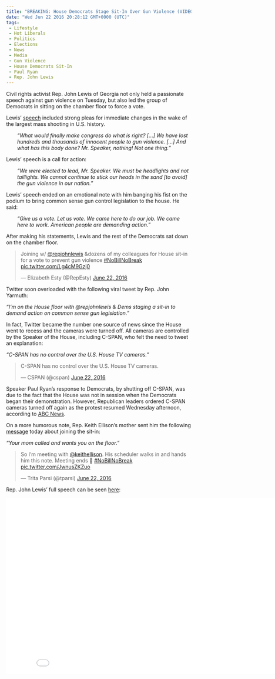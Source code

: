 ```yaml
---
title: "BREAKING: House Democrats Stage Sit-In Over Gun Violence (VIDEO)"
date: "Wed Jun 22 2016 20:28:12 GMT+0000 (UTC)"
tags: 
 - Lifestyle
 - Hot Liberals
 - Politics
 - Elections
 - News
 - Media
 - Gun Violence
 - House Democrats Sit-In
 - Paul Ryan
 - Rep. John Lewis
---
```

<p><!--OffDef--></p><p><!--Ads1--></p><p>Civil rights activist Rep. John Lewis of Georgia not only held a passionate speech against gun violence on Tuesday, but also led the group of Democrats in sitting on the chamber floor to force a vote.</p><p>Lewis&#x2019; <a href="https://www.youtube.com/watch?v=EZq2F9LcUrI" onclick="__gaTracker(&apos;send&apos;, &apos;event&apos;, &apos;outbound-article&apos;, &apos;https://www.youtube.com/watch?v=EZq2F9LcUrI&apos;, &apos;speech&apos;);">speech</a> included strong pleas for immediate changes in the wake of the largest mass shooting in U.S. history.</p><p style="padding-left: 30px;"><em>&#x201C;What would finally make congress do what is right? [&#x2026;] We have lost hundreds and thousands of innocent people to gun violence. [&#x2026;] And what has this body done? Mr. Speaker, nothing! Not one thing.&#x201D;</em></p><p>Lewis&#x2019; speech is a call for action:</p><p style="padding-left: 30px;"><em>&#x201C;We were elected to lead, Mr. Speaker. We must be headlights and not taillights. We cannot continue to stick our heads in the sand [to avoid] the gun violence in our nation.&#x201D;</em></p><p>Lewis&#x2019; speech ended on an emotional note with him banging his fist on the podium to bring common sense gun control legislation to the house. He said:</p><p style="padding-left: 30px;"><em>&#x201C;Give us a vote. Let us vote. We came here to do our job. We came here to work. American people are demanding action.&#x201D;</em></p><p>After making his statements, Lewis and the rest of the Democrats sat down on the chamber floor.</p><blockquote class="twitter-tweet" data-lang="en">
<p dir="ltr" lang="en">Joining w/ <a href="https://twitter.com/repjohnlewis" onclick="__gaTracker(&apos;send&apos;, &apos;event&apos;, &apos;outbound-article&apos;, &apos;https://twitter.com/repjohnlewis&apos;, &apos;@repjohnlewis&apos;);">@repjohnlewis</a> &amp;dozens of my colleagues for House sit-in for a vote to prevent gun violence <a href="https://twitter.com/hashtag/NoBillNoBreak?src=hash" onclick="__gaTracker(&apos;send&apos;, &apos;event&apos;, &apos;outbound-article&apos;, &apos;https://twitter.com/hashtag/NoBillNoBreak?src=hash&apos;, &apos;#NoBillNoBreak&apos;);">#NoBillNoBreak</a> <a href="https://t.co/Lg4cM9Gzj0" onclick="__gaTracker(&apos;send&apos;, &apos;event&apos;, &apos;outbound-article&apos;, &apos;https://t.co/Lg4cM9Gzj0&apos;, &apos;pic.twitter.com/Lg4cM9Gzj0&apos;);">pic.twitter.com/Lg4cM9Gzj0</a></p>
<p>&#x2014; Elizabeth Esty (@RepEsty) <a href="https://twitter.com/RepEsty/status/745642123647664128" onclick="__gaTracker(&apos;send&apos;, &apos;event&apos;, &apos;outbound-article&apos;, &apos;https://twitter.com/RepEsty/status/745642123647664128&apos;, &apos;June 22, 2016&apos;);">June 22, 2016</a></p></blockquote><p><script src="//platform.twitter.com/widgets.js" async charset="utf-8"></script></p><p>Twitter soon overloaded with the following viral tweet by Rep. John Yarmuth:</p><p><em>&#x201C;I&#x2019;m on the House floor with @repjohnlewis &amp; Dems staging a sit-in to demand action on common sense gun legislation.&#x201D;</em></p><p><script src="//platform.twitter.com/widgets.js" async charset="utf-8"></script></p><p>In fact, Twitter became the number one source of news since the House went to recess and the cameras were turned off. All cameras are controlled by the Speaker of the House, including C-SPAN, who felt the need to tweet an explanation:</p><p><em>&#x201C;C-SPAN has no control over the U.S. House TV cameras.&#x201D;</em></p><blockquote class="twitter-tweet" data-width="500"><p lang="en" dir="ltr">C-SPAN has no control over the U.S. House TV cameras.</p>
<p>&#x2014; CSPAN (@cspan) <a href="https://twitter.com/cspan/status/745643506786504704" onclick="__gaTracker(&apos;send&apos;, &apos;event&apos;, &apos;outbound-article&apos;, &apos;https://twitter.com/cspan/status/745643506786504704&apos;, &apos;June 22, 2016&apos;);">June 22, 2016</a></p></blockquote><p><script async src="//platform.twitter.com/widgets.js" charset="utf-8"></script></p><p><!--Ads2--></p><p>Speaker Paul Ryan&#x2019;s response to Democrats, by shutting off C-SPAN, was due to the fact that the House was not in session when the Democrats began their demonstration. However, Republican leaders ordered C-SPAN cameras turned off again as the protest resumed Wednesday afternoon, according to <a href="http://abcnews.go.com/Politics/wireStory/house-democrats-stage-protest-dispute-guns-40044299" onclick="__gaTracker(&apos;send&apos;, &apos;event&apos;, &apos;outbound-article&apos;, &apos;http://abcnews.go.com/Politics/wireStory/house-democrats-stage-protest-dispute-guns-40044299&apos;, &apos;ABC News&apos;);">ABC News</a>.</p><p>On a more humorous note, Rep. Keith Ellison&#x2019;s mother sent him the following <a href="https://twitter.com/tparsi/status/745668721365098496/photo/1?ref_src=twsrc%5Etfw" onclick="__gaTracker(&apos;send&apos;, &apos;event&apos;, &apos;outbound-article&apos;, &apos;https://twitter.com/tparsi/status/745668721365098496/photo/1?ref_src=twsrc%5Etfw&apos;, &apos;message&apos;);">message</a> today about joining the sit-in:</p><p><em>&#x201C;Your mom called and wants you on the floor.&#x201D;</em></p><blockquote class="twitter-tweet" data-lang="en"><p>So I&#x2019;m meeting with <a href="https://twitter.com/keithellison" onclick="__gaTracker(&apos;send&apos;, &apos;event&apos;, &apos;outbound-article&apos;, &apos;https://twitter.com/keithellison&apos;, &apos;@keithellison&apos;);">@keithellison</a>. His scheduler walks in and hands him this note. Meeting ends &#x1F642; <a href="https://twitter.com/hashtag/NoBillNoBreak?src=hash" onclick="__gaTracker(&apos;send&apos;, &apos;event&apos;, &apos;outbound-article&apos;, &apos;https://twitter.com/hashtag/NoBillNoBreak?src=hash&apos;, &apos;#NoBillNoBreak&apos;);">#NoBillNoBreak</a> <a href="https://t.co/JwnusZKZuo" onclick="__gaTracker(&apos;send&apos;, &apos;event&apos;, &apos;outbound-article&apos;, &apos;https://t.co/JwnusZKZuo&apos;, &apos;pic.twitter.com/JwnusZKZuo&apos;);">pic.twitter.com/JwnusZKZuo</a></p>
<p>&#x2014; Trita Parsi (@tparsi) <a href="https://twitter.com/tparsi/status/745668721365098496" onclick="__gaTracker(&apos;send&apos;, &apos;event&apos;, &apos;outbound-article&apos;, &apos;https://twitter.com/tparsi/status/745668721365098496&apos;, &apos;June 22, 2016&apos;);">June 22, 2016</a></p></blockquote><p><script src="//platform.twitter.com/widgets.js" async charset="utf-8"></script></p><p>Rep. John Lewis&#x2019; full speech can be seen <a href="https://www.youtube.com/watch?v=EZq2F9LcUrI" onclick="__gaTracker(&apos;send&apos;, &apos;event&apos;, &apos;outbound-article&apos;, &apos;https://www.youtube.com/watch?v=EZq2F9LcUrI&apos;, &apos;here&apos;);">here</a>:</p><p><iframe width="853" height="480" src="//www.youtube.com/embed/EZq2F9LcUrI" frameborder="0" allowfullscreen></iframe></p>